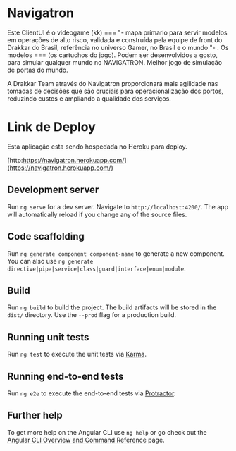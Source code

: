 # Navigatron

Este ClientUI é o videogame (kk) === "- mapa prímario para servir modelos em operações de alto risco, validada e construída pela equipe de front do Drakkar do Brasil, referência no universo Gamer, no Brasil e o mundo "- . 
Os modelos === (os cartuchos do jogo).
Podem ser desenvolvidos a gosto, para simular qualquer mundo no NAVIGATRON. Melhor jogo de simulação de portas do mundo.

A Drakkar Team através do Navigatron proporcionará mais agilidade nas tomadas de decisões que são cruciais para operacionalização dos portos, reduzindo custos e ampliando a qualidade dos serviços.

# Link de Deploy

Esta aplicação esta sendo hospedada no Heroku para deploy.

[http:https://navigatron.herokuapp.com/](https://navigatron.herokuapp.com/)

## Development server

Run `ng serve` for a dev server. Navigate to `http://localhost:4200/`. The app will automatically reload if you change any of the source files.

## Code scaffolding

Run `ng generate component component-name` to generate a new component. You can also use `ng generate directive|pipe|service|class|guard|interface|enum|module`.

## Build

Run `ng build` to build the project. The build artifacts will be stored in the `dist/` directory. Use the `--prod` flag for a production build.

## Running unit tests

Run `ng test` to execute the unit tests via [Karma](https://karma-runner.github.io).

## Running end-to-end tests

Run `ng e2e` to execute the end-to-end tests via [Protractor](http://www.protractortest.org/).

## Further help

To get more help on the Angular CLI use `ng help` or go check out the [Angular CLI Overview and Command Reference](https://angular.io/cli) page.
